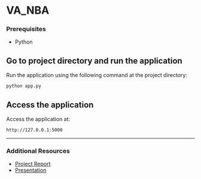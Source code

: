 # VA_NBA

### Prerequisites

- Python

## Go to project directory and run the application

Run the application using the following command at the project directory:

```bash
python app.py
```

## Access the application

Access the application at:

```bash
http://127.0.0.1:5000
```

---

### Additional Resources

- [Project Report](https://github.com/charmellaa/VA_NBA/blob/main/docs/VAReport_PANA.pdf)  
- [Presentation](https://github.com/charmellaa/VA_NBA/blob/main/docs/VAPresentation_PANA.pptx)
